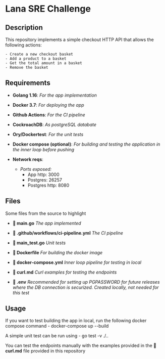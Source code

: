 # Lana SRE Challenge

## Description

This repository implements a simple checkout HTTP API that allows the following actions:

    - Create a new checkout basket
    - Add a product to a basket
    - Get the total amount in a basket
    - Remove the basket


## Requirements

- **Golang 1.16**: *For the app implementation*
- **Docker 3.7**: *For deploying the app*
- **Github Actions**: *For the CI pipeline*
- **CockroachDB**: *As postgreSQL databate*
- **Ory/Dockertest**: *For the unit tests*
- **Docker compose (optional)**: *For building and testing the application in the inner loop before pushing*

- **Network reqs**:
    - *Ports exposed:*
        - App http: 3000
        - Postgres: 26257
        - Postgres http: 8080

## Files

Some files from the source to highlight

- **📄 main.go** *The app implemented*

- **📄 .github/workflows/ci-pipeline.yml** *The CI pipeline*

- **🧪 main_test.go** *Unit tests*

- **🐋 Dockerfile** *For building the docker image*

- **🐋 docker-compose.yml** *Inner loop pipeline for testing in local*

- **📃 curl.md** *Curl examples for testing the endpoints*

- **📃 .env** *Recommended for setting up PGPASSWORD for future releases where the DB connection is securized. Created locally, not needed for this test*

## Usage

If you want to test building the app in local, run the following docker compose command
    - docker-compose up --build

A simple unit test can be run using
    - go test -v ./..

You can test the endpoints manually with the examples provided in the **📃 curl.md** file provided in this repository


